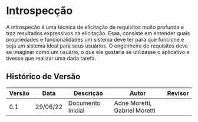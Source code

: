 # Introspecção

A introspecão é uma técnica de elicitação de requisitos muito profunda e traz resultados expressivos na elicitação. Esaa, consiste em entender quais propriedades e funcionalidades um sistema deve ter para que funcione e seja um sistema ideal para seus usuários. O engenheiro de requisitos deve se imaginar como um usuário, o que ele gostaria se utilizasse o aplicativo e tivesse que realizar uma dada tarefa. 

 ## Histórico de Versão

| Versão | Data | Descrição | Autor | Revisor |
|--------|------|-------|-----------| ------- |
| 0.1 | 29/06/22 | Documento Inicial | Adne Moretti, Gabriel Moretti |
